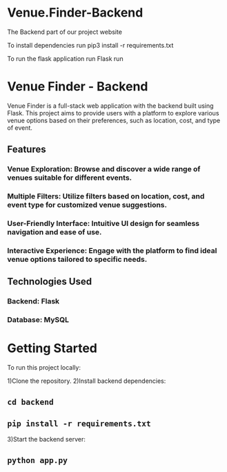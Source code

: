 # Venue.Finder-Backend
The Backend part of our project website

To install dependencies run
pip3 install -r requirements.txt

To run the flask application run 
Flask run



# Venue Finder - Backend
Venue Finder is a full-stack web application with the backend built using Flask. This project aims to provide users with a platform to explore various venue options based on their preferences, such as location, cost, and type of event.

## Features
### Venue Exploration: Browse and discover a wide range of venues suitable for different events.
### Multiple Filters: Utilize filters based on location, cost, and event type for customized venue suggestions.
### User-Friendly Interface: Intuitive UI design for seamless navigation and ease of use.
### Interactive Experience: Engage with the platform to find ideal venue options tailored to specific needs.

## Technologies Used
### Backend: Flask
### Database: MySQL

# Getting Started
To run this project locally:

1)Clone the repository.
2)Install backend dependencies:

## `cd backend`
## `pip install -r requirements.txt`


3)Start the backend server:
## `python app.py`
